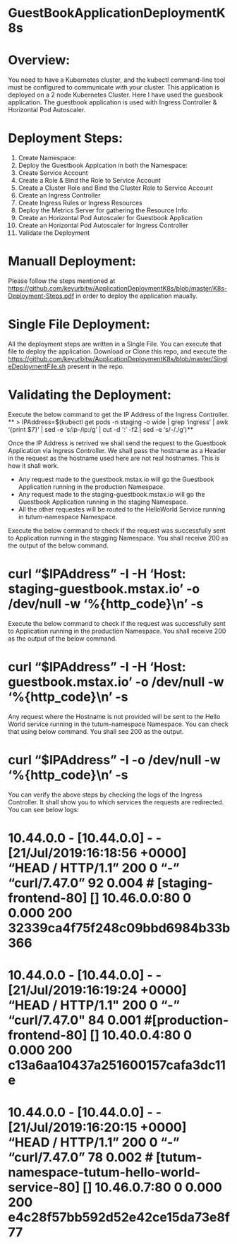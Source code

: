 # GuestBookApplicationDeploymentK8s

# Overview: #
You need to have a Kubernetes cluster, and the kubectl command-line tool must be configured to communicate with your cluster. This application is deployed on a 2 node Kubernetes Cluster. Here I have used the guesbook application.
The guestbook application is used with Ingress Controller & Horizontal Pod Autoscaler.

# Deployment Steps: #
1. Create Namespace:
2. Deploy the Guestbook Applcation in both the Namespace:
3. Create Service Account
4. Create a Role & Bind the Role to Service Account
5. Create a Cluster Role and Bind the Cluster Role to Service Account
6. Create an Ingress Controller
7. Create Ingress Rules or Ingress Resources
8. Deploy the Metrics Server for gathering the Resource Info:
9. Create an Horizontal Pod Autoscaler for Guestbook Application
10. Create an Horizontal Pod Autoscaler for Ingress Controller
11. Validate the Deployment

# Manuall Deployment:
Please follow the steps mentioned at https://github.com/keyurbitw/ApplicationDeploymentK8s/blob/master/K8s-Deployment-Steps.pdf in order to deploy the application maually.

# Single File Deployment:
All the deployment steps are written in a Single File. You can execute that file to deploy the application. 
Download or Clone this repo, and execute the https://github.com/keyurbitw/ApplicationDeploymentK8s/blob/master/SingleDeploymentFile.sh present in the repo.

# Validating the Deployment:
Execute the below command to get the IP Address of the Ingress Controller.
** > IPAddress=$(kubectl get pods -n staging -o wide | grep ‘ingress’ | awk ‘{print $7}’ | sed -e ‘s/ip-/ip:/g’ | cut -d ‘:’ -f2 | sed -e ‘s/-/./g’)**
 
Once the IP Address is retrived we shall send the request to the Guestbook Application via Ingress Controller. We shall pass the hostname as a Header in the request as the hostname used here are not real hostnames. This is how it shall work.
 - Any request made to the guestbook.mstax.io will go the Guestbook Application running in the production Namespace.
 - Any request made to the staging-guestbook.mstax.io will go the Guestbook Application running in the staging Namespace.
 - All the other requestes will be routed to the HelloWorld Service running in tutum-namespace Namespace.

Execute the below command to check if the request was successfully sent to Application running in the stagging Namespace. You shall receive 200 as the output of the below command.
   # curl “$IPAddress” -I -H ‘Host: staging-guestbook.mstax.io’ -o /dev/null -w ‘%{http_code}\n’ -s

Execute the below command to check if the request was successfully sent to Application running in the production Namespace. You shall receive 200 as the output of the below command.
   # curl “$IPAddress” -I -H ‘Host: guestbook.mstax.io’ -o /dev/null -w ‘%{http_code}\n’ -s

Any request where the Hostname is not provided will be sent to the Hello World service running in the tutum-namespace Namespace. You can check that using below command. You shall see 200 as the output.
   # curl “$IPAddress” -I -o /dev/null -w ‘%{http_code}\n’ -s

You can verify the above steps by checking the logs of the Ingress Controller. It shall show you to which services the requests are redirected. You can see below logs:
   # 10.44.0.0 - [10.44.0.0] - - [21/Jul/2019:16:18:56 +0000] “HEAD / HTTP/1.1” 200 0 “-” “curl/7.47.0” 92 0.004 # [staging-frontend-80] [] 10.46.0.0:80 0 0.000 200 32339ca4f75f248c09bbd6984b33b366
   # 10.44.0.0 - [10.44.0.0] - - [21/Jul/2019:16:19:24 +0000] “HEAD / HTTP/1.1" 200 0 “-” “curl/7.47.0" 84 0.001 #[production-frontend-80] [] 10.40.0.4:80 0 0.000 200 c13a6aa10437a251600157cafa3dc11e
   # 10.44.0.0 - [10.44.0.0] - - [21/Jul/2019:16:20:15 +0000] “HEAD / HTTP/1.1” 200 0 “-” “curl/7.47.0” 78 0.002 # [tutum-namespace-tutum-hello-world-service-80] [] 10.46.0.7:80 0 0.000 200 e4c28f57bb592d52e42ce15da73e8f77
